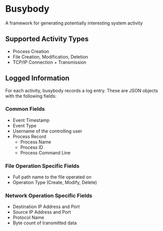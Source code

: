 # Busybody

A framework for generating potentially interesting system activity

## Supported Activity Types

+ Process Creation
+ File Creation, Modification, Deletion
+ TCP/IP Connection + Transmission

## Logged Information

For each activity, busybody records a log entry. These are JSON objects with the
following fields:

### Common Fields

+ Event Timestamp
+ Event Type
+ Username of the controlling user
+ Process Record
  - Process Name
  - Process ID
  - Process Command Line

### File Operation Specific Fields

+ Full path name to the file operated on
+ Operation Type (Create, Modify, Delete)

### Network Operation Specific Fields

+ Destination IP Address and Port
+ Source IP Address and Port
+ Protocol Name
+ Byte count of transmitted data
